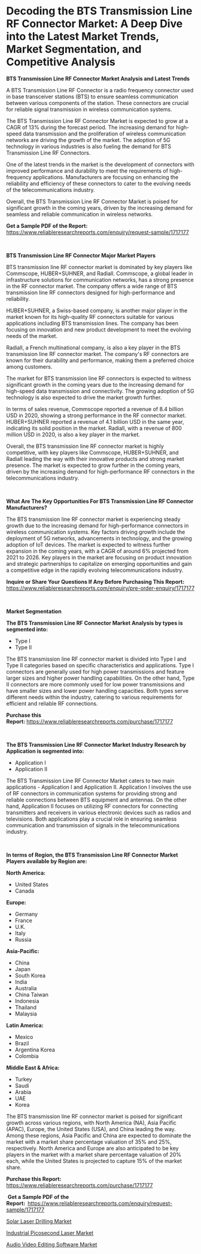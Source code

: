 <p><h1>Decoding the BTS Transmission Line RF Connector Market: A Deep Dive into the Latest Market Trends, Market Segmentation, and Competitive Analysis</h1></p><p><strong>BTS Transmission Line RF Connector Market Analysis and Latest Trends</strong></p>
<p><p>A BTS Transmission Line RF Connector is a radio frequency connector used in base transceiver stations (BTS) to ensure seamless communication between various components of the station. These connectors are crucial for reliable signal transmission in wireless communication systems.</p><p>The BTS Transmission Line RF Connector Market is expected to grow at a CAGR of 13% during the forecast period. The increasing demand for high-speed data transmission and the proliferation of wireless communication networks are driving the growth of the market. The adoption of 5G technology in various industries is also fueling the demand for BTS Transmission Line RF Connectors.</p><p>One of the latest trends in the market is the development of connectors with improved performance and durability to meet the requirements of high-frequency applications. Manufacturers are focusing on enhancing the reliability and efficiency of these connectors to cater to the evolving needs of the telecommunications industry.</p><p>Overall, the BTS Transmission Line RF Connector Market is poised for significant growth in the coming years, driven by the increasing demand for seamless and reliable communication in wireless networks.</p></p>
<p><strong>Get a Sample PDF of the Report:&nbsp;</strong> <a href="https://www.reliableresearchreports.com/enquiry/request-sample/1717177">https://www.reliableresearchreports.com/enquiry/request-sample/1717177</a></p>
<p>&nbsp;</p>
<p><strong>BTS Transmission Line RF Connector Major Market Players</strong></p>
<p><p>BTS transmission line RF connector market is dominated by key players like Commscope, HUBER+SUHNER, and Radiall. Commscope, a global leader in infrastructure solutions for communication networks, has a strong presence in the RF connector market. The company offers a wide range of BTS transmission line RF connectors designed for high-performance and reliability.</p><p>HUBER+SUHNER, a Swiss-based company, is another major player in the market known for its high-quality RF connectors suitable for various applications including BTS transmission lines. The company has been focusing on innovation and new product development to meet the evolving needs of the market.</p><p>Radiall, a French multinational company, is also a key player in the BTS transmission line RF connector market. The company's RF connectors are known for their durability and performance, making them a preferred choice among customers.</p><p>The market for BTS transmission line RF connectors is expected to witness significant growth in the coming years due to the increasing demand for high-speed data transmission and connectivity. The growing adoption of 5G technology is also expected to drive the market growth further.</p><p>In terms of sales revenue, Commscope reported a revenue of 8.4 billion USD in 2020, showing a strong performance in the RF connector market. HUBER+SUHNER reported a revenue of 4.1 billion USD in the same year, indicating its solid position in the market. Radiall, with a revenue of 800 million USD in 2020, is also a key player in the market.</p><p>Overall, the BTS transmission line RF connector market is highly competitive, with key players like Commscope, HUBER+SUHNER, and Radiall leading the way with their innovative products and strong market presence. The market is expected to grow further in the coming years, driven by the increasing demand for high-performance RF connectors in the telecommunications industry.</p></p>
<p>&nbsp;</p>
<p><strong>What Are The Key Opportunities For BTS Transmission Line RF Connector Manufacturers?</strong></p>
<p><p>The BTS transmission line RF connector market is experiencing steady growth due to the increasing demand for high-performance connectors in wireless communication systems. Key factors driving growth include the deployment of 5G networks, advancements in technology, and the growing adoption of IoT devices. The market is expected to witness further expansion in the coming years, with a CAGR of around 6% projected from 2021 to 2026. Key players in the market are focusing on product innovation and strategic partnerships to capitalize on emerging opportunities and gain a competitive edge in the rapidly evolving telecommunications industry.</p></p>
<p><strong>Inquire or Share Your Questions If Any Before Purchasing This Report:</strong> <a href="https://www.reliableresearchreports.com/enquiry/pre-order-enquiry/1717177">https://www.reliableresearchreports.com/enquiry/pre-order-enquiry/1717177</a></p>
<p>&nbsp;</p>
<p><strong>Market Segmentation</strong></p>
<p><strong>The BTS Transmission Line RF Connector Market Analysis by types is segmented into:</strong></p>
<p><ul><li>Type I</li><li>Type II</li></ul></p>
<p><p>The BTS transmission line RF connector market is divided into Type I and Type II categories based on specific characteristics and applications. Type I connectors are generally used for high power transmissions and feature larger sizes and higher power handling capabilities. On the other hand, Type II connectors are more commonly used for low power transmissions and have smaller sizes and lower power handling capacities. Both types serve different needs within the industry, catering to various requirements for efficient and reliable RF connections.</p></p>
<p><strong>Purchase this Report:&nbsp;</strong><a href="https://www.reliableresearchreports.com/purchase/1717177">https://www.reliableresearchreports.com/purchase/1717177</a></p>
<p>&nbsp;</p>
<p><strong>The BTS Transmission Line RF Connector Market Industry Research by Application is segmented into:</strong></p>
<p><ul><li>Application I</li><li>Application II</li></ul></p>
<p><p>The BTS Transmission Line RF Connector Market caters to two main applications - Application I and Application II. Application I involves the use of RF connectors in communication systems for providing strong and reliable connections between BTS equipment and antennas. On the other hand, Application II focuses on utilizing RF connectors for connecting transmitters and receivers in various electronic devices such as radios and televisions. Both applications play a crucial role in ensuring seamless communication and transmission of signals in the telecommunications industry.</p></p>
<p>&nbsp;</p>
<p><strong>In terms of Region, the BTS Transmission Line RF Connector Market Players available by Region are:</strong></p>
<p>
    <p> <strong> North America: </strong>
        <ul>
            <li>United States</li>
            <li>Canada</li>
        </ul>
        </p> 
    <p> <strong> Europe: </strong>
        <ul>
            <li>Germany</li>
            <li>France</li>
            <li>U.K.</li>
            <li>Italy</li>
            <li>Russia</li>
        </ul>
        </p> 
    <p> <strong> Asia-Pacific: </strong>
        <ul>
            <li>China</li>
            <li>Japan</li>
            <li>South Korea</li>
            <li>India</li>
            <li>Australia</li>
            <li>China Taiwan</li>
            <li>Indonesia</li>
            <li>Thailand</li>
            <li>Malaysia</li>
        </ul>
        </p> 
    <p> <strong> Latin America: </strong>
        <ul>
            <li>Mexico</li>
            <li>Brazil</li>
            <li>Argentina Korea</li>
            <li>Colombia</li>
        </ul>
        </p> 
    <p> <strong> Middle East & Africa: </strong>
        <ul>
            <li>Turkey</li>
            <li>Saudi</li>
            <li>Arabia</li>
            <li>UAE</li>
            <li>Korea</li>
        </ul>
    </p>
    </p>
<p><p>The BTS transmission line RF connector market is poised for significant growth across various regions, with North America (NA), Asia Pacific (APAC), Europe, the United States (USA), and China leading the way. Among these regions, Asia Pacific and China are expected to dominate the market with a market share percentage valuation of 35% and 25%, respectively. North America and Europe are also anticipated to be key players in the market with a market share percentage valuation of 20% each, while the United States is projected to capture 15% of the market share.</p></p>
<p><strong>Purchase this Report: </strong><a href="https://www.reliableresearchreports.com/purchase/1717177">https://www.reliableresearchreports.com/purchase/1717177</a></p>
<p>&nbsp;<strong>Get a Sample PDF of the Report:&nbsp;&nbsp;</strong><a href="https://www.reliableresearchreports.com/enquiry/request-sample/1717177">https://www.reliableresearchreports.com/enquiry/request-sample/1717177</a></p>
<p><strong></strong></p>
<p><p><a href="https://github.com/jhcraigie/Market-Research-Report-List-2/blob/main/solar-laser-drilling-market.md">Solar Laser Drilling Market</a></p><p><a href="https://github.com/sonuprakash1/Market-Research-Report-List-1/blob/main/industrial-picosecond-laser-market.md">Industrial Picosecond Laser Market</a></p><p><a href="https://github.com/Whitneyboyettebo9kiw7yr13/Market-Research-Report-List-1/blob/main/audio-video-editing-software-market.md">Audio Video Editing Software Market</a></p></p>